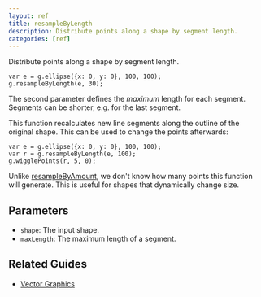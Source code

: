 ```yaml
---
layout: ref
title: resampleByLength
description: Distribute points along a shape by segment length.
categories: [ref]
---
```

Distribute points along a shape by segment length.

    var e = g.ellipse({x: 0, y: 0}, 100, 100);
    g.resampleByLength(e, 30);


The second parameter defines the *maximum* length for each segment. Segments can be shorter, e.g. for the last segment.

This function recalculates new line segments along the outline of the original shape. This can be used to change the points afterwards:

    var e = g.ellipse({x: 0, y: 0}, 100, 100);
    var r = g.resampleByLength(e, 100);
    g.wigglePoints(r, 5, 0);


Unlike [resampleByAmount](/ref/resampleByAmount.html), we don't know how many points this function will generate. This is useful for shapes that dynamically change size.

## Parameters
- `shape`: The input shape.
- `maxLength`: The maximum length of a segment.

## Related Guides
- [Vector Graphics](/guide/vector.html)
